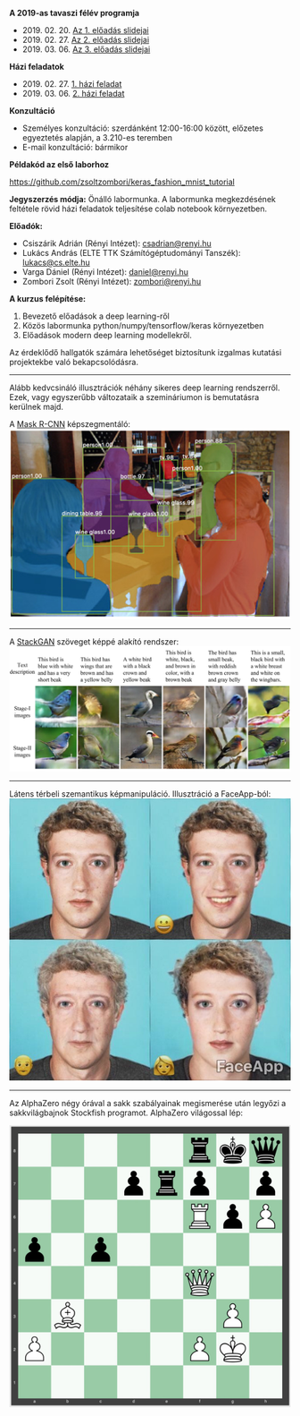 **A 2019-as tavaszi félév programja**

- 2019\. 02\. 20\. [Az 1. előadás slidejai](docs/01.pdf)
- 2019\. 02\. 27\. [Az 2. előadás slidejai](docs/02.pdf)
- 2019\. 03\. 06\. [Az 3. előadás slidejai](docs/03.pdf)


**Házi feladatok**

- 2019\. 02\. 27\. [1. házi feladat](homeworks/homework1.txt)
- 2019\. 03\. 06\. [2. házi feladat](https://colab.research.google.com/gist/csadrian/f27b9a1ede5be726514c94ecf5cfb80b/convnet.ipynb)


**Konzultáció**

- Személyes konzultáció: szerdánként 12:00-16:00 között, előzetes egyeztetés alapján, a 3.210-es teremben
- E-mail konzultáció: bármikor

**Példakód az első laborhoz**

https://github.com/zsoltzombori/keras_fashion_mnist_tutorial

**Jegyszerzés módja:** Önálló labormunka.
A labormunka megkezdésének feltétele rövid házi feladatok teljesítése colab notebook környezetben.


**Előadók:**
* Csiszárik Adrián (Rényi Intézet): csadrian@renyi.hu
* Lukács András (ELTE TTK Számítógéptudományi Tanszék): lukacs@cs.elte.hu
* Varga Dániel (Rényi Intézet): daniel@renyi.hu
* Zombori Zsolt (Rényi Intézet): zombori@renyi.hu


**A kurzus felépítése:**

1. Bevezető előadások a deep learning-ről
2. Közös labormunka python/numpy/tensorflow/keras környezetben
3. Előadások modern deep learning modellekről.


Az érdeklődő hallgatók számára lehetőséget biztosítunk
izgalmas kutatási projektekbe való bekapcsolódásra.

---

Alább kedvcsináló illusztrációk néhány sikeres deep learning rendszerről. Ezek, vagy egyszerűbb változataik a szemináriumon is bemutatásra kerülnek majd.

A [Mask R-CNN](https://github.com/matterport/Mask_RCNN) képszegmentáló:
![Mask R-CNN](pics/mask-r-cnn-1.jpg "Mask R-CNN")

---

A [StackGAN](https://github.com/hanzhanggit/StackGAN) szöveget képpé alakító rendszer:
![StackGAN](pics/stackgan.jpg "StackGAN")

---

Látens térbeli szemantikus képmanipuláció. Illusztráció a FaceApp-ból:
![FaceApp](pics/faceapp.jpg "FaceApp")

---

Az AlphaZero négy órával a sakk szabályainak megismerése után legyőzi a sakkvilágbajnok Stockfish programot. AlphaZero világossal lép:

![AlphaZero Zugzwang](pics/alphazero-zugzwang.jpg "AlphaZero Zugzwang")
